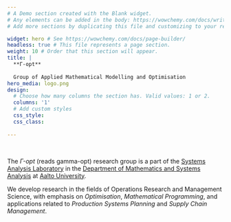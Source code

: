 ```yaml
---
# A Demo section created with the Blank widget.
# Any elements can be added in the body: https://wowchemy.com/docs/writing-markdown-latex/
# Add more sections by duplicating this file and customizing to your requirements.

widget: hero # See https://wowchemy.com/docs/page-builder/
headless: true # This file represents a page section.
weight: 10 # Order that this section will appear.
title: |
  **Γ-opt**
  
  Group of Applied Mathematical Modelling and Optimisation
hero_media: logo.png
design:
  # Choose how many columns the section has. Valid values: 1 or 2.
  columns: '1'
  # Add custom styles
  css_style:
  css_class:
  
---
```


<br>

The *Γ-opt* (reads gamma-opt) research group is a part of the [Systems Analysis Laboratory](https://sal.aalto.fi/en/) in the [Department of Mathematics and Systems Analysis](https://math.aalto.fi/en/) at [Aalto University](https://www.aalto.fi/en).

We develop research in the fields of Operations Research and Management Science, with emphasis on *Optimisation*, *Mathematical Programming*, and applications related to *Production Systems Planning* and *Supply Chain Management*.


<a href="#" class="fa fa-linkedin"></a>
<a href="#" class="fa fa-youtube"></a>
